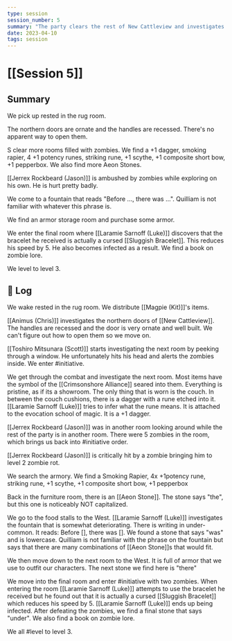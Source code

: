 ```yaml
---
type: session
session_number: 5
summary: "The party clears the rest of New Cattleview and investigates its secrets"
date: 2023-04-10
tags: session
---
```


# [[Session 5]]

## Summary
We pick up rested in the rug room.

The northern doors are ornate and the handles are recessed. There's no apparent way to open them.

S clear more rooms filled with zombies. We find a +1 dagger, smoking rapier, 4 +1 potency runes, striking rune, +1 scythe, +1 composite short bow, +1 pepperbox. We also find more Aeon Stones.

[[Jerrex Rockbeard (Jason)]] is ambushed by zombies while exploring on his own. He is hurt pretty badly.

We come to a fountain that reads "Before ..., there was ...". Quilliam is not familiar with whatever this phrase is.

We find an armor storage room and purchase some armor.

We enter the final room where [[Laramie Sarnoff (Luke)]] discovers that the bracelet he received is actually a cursed [[Sluggish Bracelet]]. This reduces his speed by 5. He also becomes infected as a result. We find a book on zombie lore.

We level to level 3.

## 📝 Log

We wake rested in the rug room. We distribute [[Magpie (Kit)]]'s items.

[[Animus (Chris)]] investigates the northern doors of [[New Cattleview]]. The handles are recessed and the door is very ornate and well built. We can't figure out how to open them so we move on.

[[Toshiro Mitsunara (Scott)]] starts investigating the next room by peeking through a window. He unfortunately hits his head and alerts the zombies inside. We enter #initiative.

We get through the combat and investigate the next room. Most items have the symbol of the [[Crimsonshore Alliance]] seared into them. Everything is pristine, as if its a showroom. The only thing that is worn is the couch. In between the couch cushions, there is a dagger with a rune etched into it. [[Laramie Sarnoff (Luke)]] tries to infer what the rune means. It is attached to the evocation school of magic. It is a +1 dagger.

[[Jerrex Rockbeard (Jason)]] was in another room looking around while the rest of the party is in another room. There were 5 zombies in the room, which brings us back into #initiative  order.

[[Jerrex Rockbeard (Jason)]] is critically hit by a zombie bringing him to level 2 zombie rot.

We search the armory. We find a Smoking Rapier, 4x +1potency rune, striking rune, +1 scythe, +1 composite short bow, +1 pepperbox

Back in the furniture room, there is an [[Aeon Stone]]. The stone says "the", but this one is noticeably NOT capitalized.

We go to the food stalls to the West. [[Laramie Sarnoff (Luke)]] investigates the fountain that is somewhat deteriorating. There is writing in under-common. It reads: Before [], there was []. We found a stone that says "was" and is lowercase. Quilliam is not familiar with the phrase on the fountain but says that there are many combinations of [[Aeon Stone]]s that would fit.

We then move down to the next room to the West. It is full of armor that we use to outfit our characters. The next stone we find here is "there"

We move into the final room and enter #initiative  with two zombies. When entering the room [[Laramie Sarnoff (Luke)]] attempts to use the bracelet he received but he found out that it is actually a cursed [[Sluggish Bracelet]] which reduces his speed by 5. [[Laramie Sarnoff (Luke)]] ends up being infected. After defeating the zombies, we find a final stone that says "under". We also find a book on zombie lore.

We all #level to level 3.